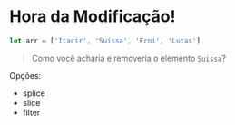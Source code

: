 # Hora da Modificação!

```js
let arr = ['Itacir', 'Suissa', 'Erni', 'Lucas']
```

> Como você acharia e removeria o elemento `Suissa`?


Opções:

- splice
- slice
- filter
